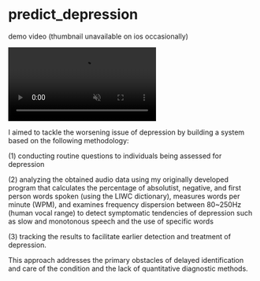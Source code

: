 # predict_depression
<p> demo video (thumbnail unavailable on ios occasionally)</p>
<video src="https://user-images.githubusercontent.com/78842284/230759884-d367c71e-5f6c-440e-8e64-22dff475da68.mp4" playsinline autoplay muted loop></video>

<p> I aimed to tackle the worsening issue of depression by building a system based on the following methodology:</p>
<p> (1) conducting routine questions to individuals being assessed for depression</p>
<p> (2) analyzing the obtained audio data using my originally developed program that calculates the percentage of absolutist, negative, and first person words spoken (using the LIWC dictionary), measures words per minute (WPM), and examines frequency dispersion between 80~250Hz (human vocal range) to detect symptomatic tendencies of depression such as slow and monotonous speech and the use of specific words </p>
<p> (3) tracking the results to facilitate earlier detection and treatment of depression.</p>
<p> This approach addresses the primary obstacles of delayed identification and care of the condition and the lack of quantitative diagnostic methods. </p>



